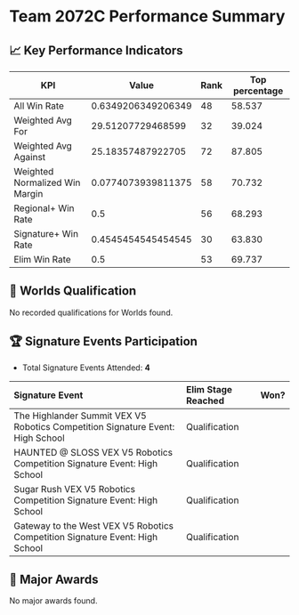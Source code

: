 # Team 2072C Performance Summary

## 📈 Key Performance Indicators
| KPI | Value | Rank | Top percentage |
| --- | ----- | ---- | ----- |
| All Win Rate | 0.6349206349206349 | 48 | 58.537 |
| Weighted Avg For | 29.51207729468599 | 32 | 39.024 |
| Weighted Avg Against | 25.18357487922705 | 72 | 87.805 |
| Weighted Normalized Win Margin | 0.0774073939811375 | 58 | 70.732 |
| Regional+ Win Rate | 0.5 | 56 | 68.293 |
| Signature+ Win Rate | 0.4545454545454545 | 30 | 63.830 |
| Elim Win Rate | 0.5 | 53 | 69.737 |


## 🎯 Worlds Qualification
No recorded qualifications for Worlds found.

## 🏆 Signature Events Participation
- Total Signature Events Attended: **4**

| Signature Event | Elim Stage Reached | Won? |
|:----------------|:-------------------|:----|
| The Highlander Summit VEX V5 Robotics Competition Signature Event: High School | Qualification |  |
| HAUNTED @ SLOSS VEX V5 Robotics Competition Signature Event: High School | Qualification |  |
| Sugar Rush VEX V5 Robotics Competition Signature Event: High School | Qualification |  |
| Gateway to the West VEX V5 Robotics Competition Signature Event: High School | Qualification |  |


## 🥇 Major Awards
No major awards found.
